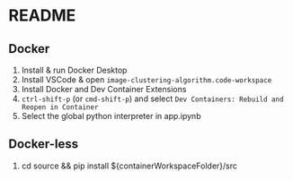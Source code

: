 # README

## Docker
1. Install & run Docker Desktop
2. Install VSCode & open `image-clustering-algorithm.code-workspace`
3. Install Docker and Dev Container Extensions
4. `ctrl-shift-p` (or `cmd-shift-p`) and select `Dev Containers: Rebuild and Reopen in Container` 
5. Select the global python interpreter in app.ipynb

## Docker-less
1. cd source && pip install ${containerWorkspaceFolder}/src